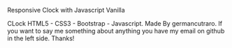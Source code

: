 Responsive Clock with Javascript Vanilla

CLock HTML5 - CSS3 - Bootstrap - Javascript. 
Made By germancutraro. If you want to say me something about anything you have my email on github in the left side. Thanks!
